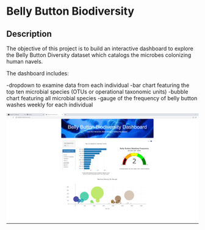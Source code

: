 # Belly Button Biodiversity

## Description

The objective of this project is to build an interactive dashboard to explore the Belly Button Diversity dataset which catalogs the microbes colonizing human navels.

The dashboard includes:

-dropdown to examine data from each individual
-bar chart featuring the top ten microbial species (OTUs or operational taxonomic units)
-bubble chart featuring all microbial species
-gauge of the frequency of belly button washes weekly for each individual

![alt text](https://github.com/SThieshen/Belly-Button-Biodiversity/blob/main/dashboard.png)
